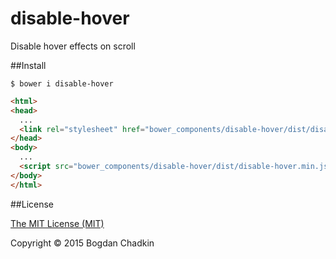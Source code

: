 # disable-hover
Disable hover effects on scroll

##Install

```
$ bower i disable-hover
```

```html
<html>
<head>
  ...
  <link rel="stylesheet" href="bower_components/disable-hover/dist/disable-hover.css">
</head>
<body>
  ...
  <script src="bower_components/disable-hover/dist/disable-hover.min.js"></script>
</body>
</html>
```

##License

[The MIT License (MIT)](LICENSE)

Copyright &copy; 2015 Bogdan Chadkin
